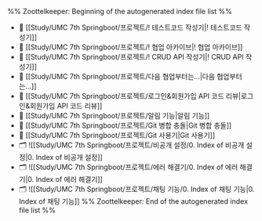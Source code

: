 %% Zoottelkeeper: Beginning of the autogenerated index file list  %%
- 📄 [[Study/UMC 7th Springboot/프로젝트/! 테스트코드 작성기|! 테스트코드 작성기]]
- 📄 [[Study/UMC 7th Springboot/프로젝트/! 협업 아카이브|! 협업 아카이브]]
- 📄 [[Study/UMC 7th Springboot/프로젝트/! CRUD API 작성기|! CRUD API 작성기]]
- 📄 [[Study/UMC 7th Springboot/프로젝트/다음 협업부터는...|다음 협업부터는...]]
- 📄 [[Study/UMC 7th Springboot/프로젝트/로그인&회원가입 API 코드 리뷰|로그인&회원가입 API 코드 리뷰]]
- 📄 [[Study/UMC 7th Springboot/프로젝트/알림 기능|알림 기능]]
- 📄 [[Study/UMC 7th Springboot/프로젝트/Git 병합 충돌|Git 병합 충돌]]
- 📄 [[Study/UMC 7th Springboot/프로젝트/Git 사용기|Git 사용기]]
- 🗂️ ![[Study/UMC 7th Springboot/프로젝트/비공개 설정/0. Index of 비공개 설정|0. Index of 비공개 설정]]
- 🗂️ ![[Study/UMC 7th Springboot/프로젝트/에러 해결기/0. Index of 에러 해결기|0. Index of 에러 해결기]]
- 🗂️ ![[Study/UMC 7th Springboot/프로젝트/채팅 기능/0. Index of 채팅 기능|0. Index of 채팅 기능]]
%% Zoottelkeeper: End of the autogenerated index file list  %%
